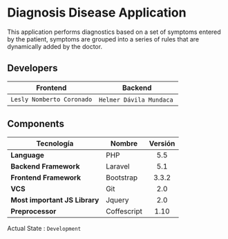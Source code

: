 # Diagnosis Disease Application
This application performs diagnostics based on a set of symptoms entered by the patient, symptoms are grouped into a series of rules that are dynamically added by the doctor.

## Developers
| Frontend | Backend |
| ------- | -------- |
| `Lesly Nomberto Coronado` | `Helmer Dávila Mundaca` |

## Components
| Tecnología | Nombre | Versión |
| ---------- | ------ | :-------: |
| **Language** | PHP | 5.5 |
| **Backend Framework** | Laravel | 5.1 |
| **Frontend Framework** | Bootstrap | 3.3.2 |
| **VCS** | Git | 2.0
| **Most important JS Library** | Jquery | 2.0
| **Preprocessor** | Coffescript | 1.10

Actual State : `Development`
